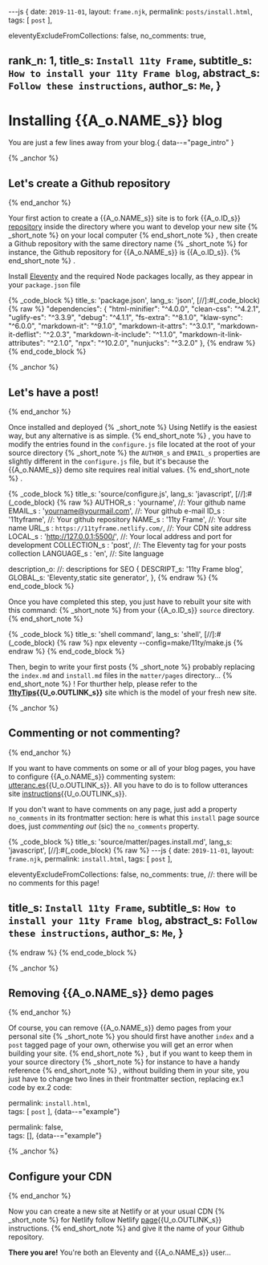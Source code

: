 ---js
{
  date:      `2019-11-01`,
  layout:    `frame.njk`,
  permalink: `posts/install.html`,
  tags:      [ `post` ],

  eleventyExcludeFromCollections: false,
  no_comments: true,

  rank_n:     1,
  title_s:    `Install 11ty Frame`,
  subtitle_s: `How to install your 11ty Frame blog`,
  abstract_s: `Follow these instructions`,
  author_s:   `Me`,
}
---
[comment]: # (======== Post ========)
# Installing {{A_o.NAME_s}} blog

You are just a few lines away from your blog.{ data--="page_intro" }

{% _anchor %}
## Let's create a Github repository
{% end_anchor %}


Your first action to create a {{A_o.NAME_s}} site is to fork {{A_o.ID_s}} [repository] inside the directory where you want to develop your new site
{% _short_note %}
 on your local computer
{% end_short_note %}
, then
create a Github repository with the same directory name
{% _short_note %}
for instance, the Github repository for {{A_o.NAME_s}} is {{A_o.ID_s}}.
{% end_short_note %}
.


Install [Eleventy] and the required Node packages locally, as they appear in your `package.json` file

{% _code_block %}
    title_s: 'package.json',
    lang_s: 'json',
[//]:#(_code_block)
{% raw %}
  "dependencies": {
    "html-minifier": "^4.0.0",
    "clean-css": "^4.2.1",
    "uglify-es": "^3.3.9",
    "debug": "^4.1.1",
    "fs-extra": "^8.1.0",
    "klaw-sync": "^6.0.0",
    "markdown-it": "^9.1.0",
    "markdown-it-attrs": "^3.0.1",
    "markdown-it-deflist": "^2.0.3",
    "markdown-it-include": "^1.1.0",
    "markdown-it-link-attributes": "^2.1.0",
    "npx": "^10.2.0",
    "nunjucks": "^3.2.0"
  },
{% endraw %}
{% end_code_block %}


{% _anchor %}
## Let's have a post!
{% end_anchor %}


Once installed and deployed
{% _short_note %}
Using Netlify is the easiest way, but any alternative is as simple.
{% end_short_note %}
, you have to modify the entries found in the `configure.js` file located at the root of your source directory
{% _short_note %}
the `AUTHOR_s` and `EMAIL_s` properties are slightly different in the `configure.js` file, but it's because the {{A_o.NAME_s}} demo site requires real initial values.
{% end_short_note %}
.


{% _code_block %}
    title_s: 'source/configure.js',
    lang_s: 'javascript',
[//]:#(_code_block)
{% raw %}
AUTHOR_s     : 'yourname',                        //: Your github name
EMAIL_s      : 'yourname@yourmail.com',           //: Your github e-mail
ID_s         : '11tyframe',                       //: Your github repository
NAME_s       : '11ty Frame',                      //: Your site name
URL_s        : `https://11tyframe.netlify.com/`,  //: Your CDN site address
LOCAL_s      : 'http://127.0.0.1:5500/',          //: Your local address and port for development
COLLECTION_s : 'post',                            //: The Eleventy tag for your posts collection
LANGUAGE_s   : 'en',                              //: Site language

description_o:                                    //: descriptions for SEO
{
  DESCRIPT_s: '11ty Frame blog',
  GLOBAL_s:   'Eleventy,static site generator',
},
{% endraw %}
{% end_code_block %}


Once you have completed this step, you just have to rebuilt your site with this command:
{% _short_note %}
from your {{A_o.ID_s}} `source` directory.
{% end_short_note %}


{% _code_block %}
    title_s: 'shell command',
    lang_s: 'shell',
[//]:#(_code_block)
{% raw %}
npx eleventy --config=make/11ty/make.js
{% endraw %}
{% end_code_block %}


Then, begin to write your first posts
{% _short_note %}
probably replacing the `index.md` and `install.md` files in the `matter/pages` directory...
{% end_short_note %}
! For thurther help, please refer to the **[11tyTips]{{U_o.OUTLINK_s}}** site which is the model of your fresh new site.


{% _anchor %}
## Commenting or not commenting?
{% end_anchor %}


If you want to have comments on some or all of your blog pages, you have to configure {{A_o.NAME_s}} commenting system: [utteranc.es]{{U_o.OUTLINK_s}}. All you have to do is to follow utterances site [instructions]{{U_o.OUTLINK_s}}.


If you don't want to have comments on any page, just add a property `no_comments` in its frontmatter section: here is what this `install` page source does, just _commenting out_ (sic) the `no_comments` property.


{% _code_block %}
    title_s: 'source/matter/pages.install.md',
    lang_s: 'javascript',
[//]:#(_code_block)
{% raw %}
---js
{
  date:      `2019-11-01`,
  layout:    `frame.njk`,
  permalink: `install.html`,
  tags:      [ `post` ],

  eleventyExcludeFromCollections: false,
  no_comments: true,    //: there will be no comments for this page!

  title_s:    `Install 11ty Frame`,
  subtitle_s: `How to install your 11ty Frame blog`,
  abstract_s: `Follow these instructions`,
  author_s:   `Me`,
}
---
{% endraw %}
{% end_code_block %}


{% _anchor %}
## Removing {{A_o.NAME_s}} demo pages 
{% end_anchor %}


Of course, you can remove {{A_o.NAME_s}} demo pages from your personal site
{% _short_note %}
you should first have another `index` and a `post` tagged page of your own, otherwise you will get an error when building your site.
{% end_short_note %}
, but if you want to keep them in your source directory
{% _short_note %}
for instance to  have a handy reference
{% end_short_note %}
, without building them in your site, you just have to change two lines in their frontmatter section, replacing ex.1 code by ex.2 code:

permalink: `install.html`,<br/>
tags:      [ `post` ],
{data--="example"}

permalink: false,<br/>
tags:      [],
{data--="example"}


{% _anchor %}
## Configure your CDN
{% end_anchor %}


Now you can create a new site at Netlify or at your usual CDN
{% _short_note %}
for Netlify follow Netlify [page]{{U_o.OUTLINK_s}} instructions.
{% end_short_note %}
and give it the name of your Github repository.

**There you are!** You're both an Eleventy and {{A_o.NAME_s}} user...


[comment]: # (======== Links ========)

[Eleventy]: https://github.com/11ty/eleventy/
[repository]: https://github.com/octoxalis/11tyframe
[11tyTips]: https://11tytips.netlify.com
[utteranc.es]: https://github.com/utterance/utterances
[instructions]: https://utteranc.es
[page]: https://www.netlify.com